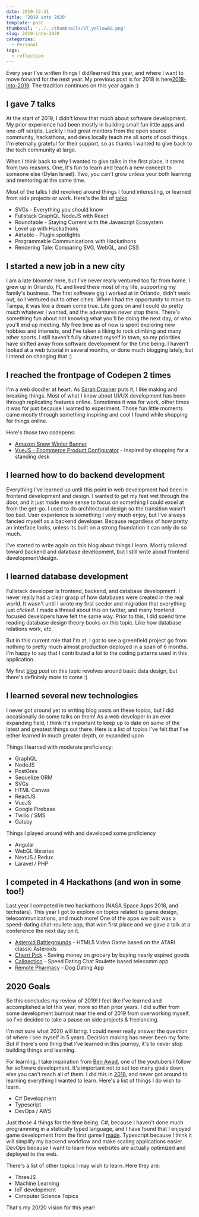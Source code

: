```yaml
---
date: 2019-12-31
title: '2019 into 2020'
template: post
thumbnail: '../../thumbnails/VT_yellowBG.png'
slug: 2019-into-2020
categories:
  - Personal
tags:
  - reflection
---
```


Every year I've written things I did/learned this year, and where I want to move forward for the next year. My previous post is for 2018 is here[2018-into-2019](/2018-into-2019). The tradition continues on this year again :)

## I gave 7 talks

At the start of 2019, I didn't know that much about software development. My prior experience had been mostly in building small fun little apps and one-off scripts. Luckily I had great mentors from the open source community, hackathons, and devs locally teach me all sorts of cool things. I'm eternally grateful for their support, so as thanks I wanted to give back to the tech community at large.

When I think back to why I wanted to give talks in the first place, it stems from two reasons. One, it's fun to learn and teach a new concept to someone else (Dylan Israel). Two, you can't grow unless your both learning and mentoring at the same time.

Most of the talks I did revolved around things I found interesting, or learned from side projects or work. Here's the list of [talks](./speaking)

- SVGs - Everything you should know
- Fullstack GraphQL NodeJS with React
- Roundtable - Staying Current with the Javascript Ecosystem
- Level up with Hackathons
- Airtable - Plugin spotlights
- Programmable Communications with Hackathons
- Rendering Tale: Comparing SVG, WebGL, and CSS

## I started a new job in a new city

I am a late bloomer here, but I've never really ventured too far from home. I grew up in Orlando, FL and lived there most of my life, supporting my family's business. The first software gig I worked at in Orlando, didn't work out, so I ventured out to other cities. When I had the opportunity to move to Tampa, it was like a dream come true. Life goes on and I could do pretty much whatever I wanted, and the adventures never stop there. There's something fun about not knowing what you'll be doing the next day, or who you'll end up meeting. My free time as of now is spent exploring new hobbies and interests, and I've taken a liking to rock climbing and many other sports. I still haven't fully situated myself in town, so my priorities have shifted away from software development for the time being. I haven't looked at a web tutorial in several months, or done much blogging lately, but I intend on changing that :)

## I reached the frontpage of Codepen 2 times

I'm a web doodler at heart. As [Sarah Drasner](https://codepen.io/sdras/) puts it, I like making and breaking things. Most of what I know about UI/UX development has been through replicating features online. Sometimes it was for work, other times it was for just because I wanted to experiment. Those fun little moments came mostly through something inspiring and cool I found while shopping for things online. 
<!-- It's how I got started in development in the first place [my first project people used was an excel-VBA script!](./INSERT NOTES).  -->

Here's those two codepens:

- [Amazon Snow Winter Banner](https://codepen.io/vincentntang/pen/YdVxxY)
- [VueJS - Ecommerce Product Configurator](https://codepen.io/vincentntang/pen/LKgWbv) - Inspired by shopping for a standing desk

## I learned how to do backend development

Everything I've learned up until this point in web development had been in frontend development and design. I wanted to get my feet wet through the door, and it just made more sense to focus on something I could excel at from the get-go. I used to do architectural design so the transition wasn't too bad. User experience is something I very much enjoy, but I've always fancied myself as a backend developer. Because regardless of how pretty an interface looks, unless its built on a strong foundation it can only do so much. 

I've started to write again on this blog about things I learn. Mostly tailored toward backend and database development, but I still write about frontend development/design. 

## I learned database development

Fullstack developer is frontend, backend, and database development. I never really had a clear grasp of how databases were created in the real world. It wasn't until I wrote my first seeder and migration that everything just *clicked*. I made a thread about this on twitter, and many frontend focused developers have felt the same way. Prior to this, I did spend time reading database design theory books on this topic. Like how database relations work, etc. 

But in this current role that I'm at, I got to see a greenfield project go from nothing to pretty much almost production deployed in a span of 6 months. I'm happy to say that I contributed a lot to the coding patterns used in this application.

My first [blog](./four-ways-to-ensure-good-data-in-your-database/) post on this topic revolves around basic data design, but there's definitely more to come :)

## I learned several new technologies

I never got around yet to writing blog posts on these topics, but I did occasionally do some talks on them! As a web developer in an ever expanding field, I think it's important to keep up to date on *some* of the latest and greatest things out there. Here is a list of topics I've felt that I've either learned in much greater depth, or expanded upon

Things I learned with moderate proficiency:

- GraphQL 
- NodeJS
- PostGres
- Sequelize ORM
- SVGs
- HTML Canvas
- ReactJS
- VueJS
- Google Firebase
- Twilio / SMS
- Gatsby

Things I played around with and developed some proficiency

- Angular
- WebGL libraries
- NextJS / Redux
- Laravel / PHP

## I competed in 4 Hackathons (and won in some too!)

Last year I competed in two hackathons (NASA Space Apps 2018, and techstars). This year I got to explore on topics related to game design, telecommunications, and much more! One of the apps we built was a speed-dating chat-roullete app, that won first place and we gave a talk at a conference the next day on it.

- [Asteroid Battlegrounds](https://devpost.com/software/asteroid-battlegrounds) - HTML5 Video Game based on the ATARI classic Asteroids
- [Cherri Pick](https://devpost.com/software/cherri-pick) - Saving money on grocery by buying nearly expired goods
- [Callnection](https://devpost.com/software/callnection) - Speed Dating Chat Roulette based telecomm app
- [Remote Pharmacy](https://devpost.com/software/remote-pharmacy) - Dog Dating App

## 2020 Goals

So this concludes my review of 2019! I feel like I've learned and accomplished a lot this year, more so than prior years. I did suffer from some development burnout near the end of 2019 from overworking myself, so I've decided to take a pause on side projects & freelancing.

I'm not sure what 2020 will bring. I could never really answer the question of where I see myself in 5 years. Decision making has never been my forte. But if there's one thing that I've learned in this journey, it's to never stop building things and learning.

For learning, I take inspiration from [Ben Awad](/https://www.youtube.com/channel/UC-8QAzbLcRglXeN_MY9blyw), one of the youtubers I follow for software development. It's important not to set too many goals down, else you can't reach all of them. I did this in [2018](/2018-into-2019), and never got around to learning everything I wanted to learn. Here's a list of things I do wish to learn. 

- C# Development
- Typescript
- DevOps / AWS

Just those 4 things for the time being. C#, because I haven't done much programming in a statically typed language, and I have found that I enjoyed game development from the first game I [made](/https://devpost.com/software/asteroid-battlegrounds). Typescript because I think it will simplify my backend workflow and make scaling applications easier. DevOps because I want to learn how websites are actually optimized and deployed to the web.

There's a list of other topics I may wish to learn. Here they are:

- ThreeJS
- Machine Learning
- IoT development
- Computer Science Topics

That's my 20/20 vision for this year!